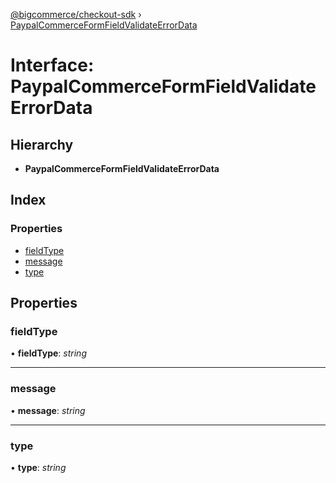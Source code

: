 [@bigcommerce/checkout-sdk](../README.md) › [PaypalCommerceFormFieldValidateErrorData](paypalcommerceformfieldvalidateerrordata.md)

# Interface: PaypalCommerceFormFieldValidateErrorData

## Hierarchy

* **PaypalCommerceFormFieldValidateErrorData**

## Index

### Properties

* [fieldType](paypalcommerceformfieldvalidateerrordata.md#fieldtype)
* [message](paypalcommerceformfieldvalidateerrordata.md#message)
* [type](paypalcommerceformfieldvalidateerrordata.md#type)

## Properties

###  fieldType

• **fieldType**: *string*

___

###  message

• **message**: *string*

___

###  type

• **type**: *string*
